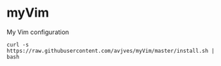 # myVim
My Vim configuration


```
curl -s https://raw.githubusercontent.com/avjves/myVim/master/install.sh | bash
```
